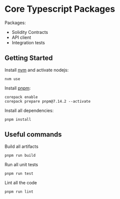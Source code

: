 # Core Typescript Packages

Packages:
* Solidity Contracts
* API client
* Integration tests

## Getting Started

Install [nvm](https://github.com/nvm-sh/) and activate nodejs:

```
nvm use
```

Install [pnpm](https://pnpm.io/):

```
corepack enable
corepack prepare pnpm@7.14.2 --activate
```

Install all dependencies:

```
pnpm install
```

## Useful commands

Build all artifacts
```
pnpm run build
```

Run all unit tests
```
pnpm run test
```

Lint all the code
```
pnpm run lint
```

